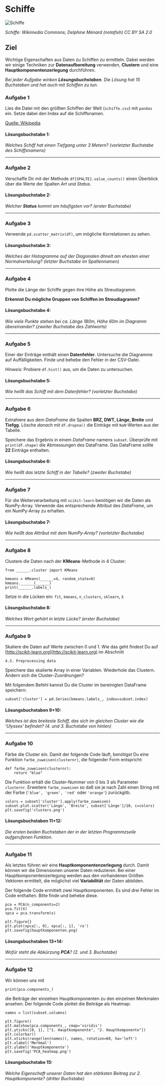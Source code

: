 
# Schiffe

![Schiffe](schiffe.png)

*Schiffe: Wikimedia Commons; Delphine Ménard (notafish) CC BY SA 2.0*


## Ziel

Wichtige Eigenschaften aus Daten zu Schiffen zu ermitteln. Dabei werden wir einige Techniken zur **Datenaufbereitung** verwenden, **Clustern** und eine **Hauptkomponentenzerlegung** durchführen.

*Bei jeder Aufgabe winken **Lösungsbuchstaben**. Die Lösung hat 15 Buchstaben und hat auch mit Schiffen zu tun.*


### Aufgabe 1

Lies die Datei mit den größten Schiffen der Welt (`schiffe.csv`) mit `pandas` ein. Setze dabei den Index auf die Schiffsnamen.

[Quelle: Wikipedia](https://de.wikipedia.org/wiki/Liste_der_gr%C3%B6%C3%9Ften_Schiffe_der_Welt)

#### Lösungsbuchstabe 1: 

*Welches Schiff hat einen Tiefgang unter 3 Metern? (vorletzter Buchstabe des Schiffsnamens)*

----

### Aufgabe 2

Verschaffe Dir mit der Methode `df[SPALTE].value_counts()` einen Überblick über die Werte der Spalten *Art* und *Status*.

#### Lösungsbuchstabe 2:

*Welcher **Status** kommt am häufigsten vor? (erster Buchstabe)*

----

### Aufgabe 3

Verwende `pd.scatter_matrix(df)`, um mögliche Korrelationen zu sehen.


#### Lösungsbuchstabe 3:

*Welches der Histogramme auf der Diagonalen ähnelt am ehesten einer Normalverteilung? (letzter Buchstabe im Spaltennamen)*


----

### Aufgabe 4

Plotte die Länge der Schiffe gegen ihre Höhe als Streudiagramm.

**Erkennst Du mögliche Gruppen von Schiffen im Streudiagramm?**

#### Lösungsbuchstabe 4:

*Wie viele Punkte stehen bei ca. Länge 180m, Höhe 60m im Diagramm übereinander? (zweiter Buchstabe des Zahlworts)*

----

### Aufgabe 5

Einer der Einträge enthält einen **Datenfehler**. Untersuche die Diagramme auf Auffälligkeiten. Finde und behebe den Fehler in der CSV-Datei.

*Hinweis:* Probiere `df.hist()` aus, um die Daten zu untersuchen.

#### Lösungsbuchstabe 5:

*Wie heißt das Schiff mit dem Datenfehler? (vorletzter Buchstabe)*

----

### Aufgabe 6

Extrahiere aus dem *DataFrame* die Spalten **BRZ, DWT, Länge, Breite** und **Tiefgg**. Lösche *danach* mit `df.dropna()` die Einträge mit `NaN`-Werten aus der Tabelle.

Speichere das Ergebnis in einem *DataFrame* namens `subset`. Überprüfe mit `print(df.shape)` die Abmessungen des DataFrame. Das DataFrame sollte **22** Einträge enthalten.

#### Lösungsbuchstabe 6:

*Wie heißt das letzte Schiff in der Tabelle? (zweiter Buchstabe)*

----

### Aufgabe 7

Für die Weiterverarbeitung mit `scikit-learn` benötigen wir die Daten als NumPy-Array. Verwende das entsprechende Attribut des *DataFrame*, um ein NumPy-Array zu erhalten.

#### Lösungsbuchstabe 7:

*Wie heißt das Attribut mit dem NumPy-Array? (vorletzter Buchstabe)*

----

### Aufgabe 8

Clustere die Daten nach der **KMeans**-Methode in 4 Cluster:

    from ______.cluster import KMeans

    kmeans = KMeans(______=4, random_state=0)
    kmeans.______(______)
    print(______.labels_)


Setze in die Lücken ein: `fit`, `kmeans`, `n_clusters`, `sklearn`, `X`

#### Lösungsbuchstabe 8:

*Welches Wort gehört in letzte Lücke? (erster Buchstabe)*

----

### Aufgabe 9

Skaliere die Daten auf Werte zwischen 0 und 1. Wie das geht findest Du auf [http://scikit-learn.org](http://scikit-learn.org) im Abschnitt 

    4.3. Preprocessing data


Speichere das skalierte Array in einer Variablen.
Wiederhole das Clustern. Ändern sich die Cluster-Zuordnungen?

Mit folgendem Befehl kannst Du die Cluster im bereinigten DataFrame speichern:

    subset['cluster'] = pd.Series(kmeans.labels_, index=subset.index)

#### Lösungsbuchstaben 9+10:

*Welches ist das breiteste Schiff, das sich im gleichen Cluster wie die 'Ulysses' befindet? (4. und 3. Buchstabe von hinten)*

----

### Aufgabe 10

Färbe die Cluster ein. Damit der folgende Code läuft, benötigst Du eine Funktion `farbe_zuweisen(clusternr)`, die folgender Form entspricht:

    def farbe_zuweisen(clusternr):
        return "blue"

Die Funktion erhält die Cluster-Nummer von 0 bis 3 als Parameter `clusternr`. Erweitere `farbe_zuweisen` so daß sie je nach Zahl einen String mit der Farbe (`'blue', 'green', 'red'` oder `'orange'`) zurückgitb.

    colors = subset['cluster'].apply(farbe_zuweisen)
    subset.plot.scatter('Länge', 'Breite', subset['Länge']/10, c=colors)
    plt.savefig('clusters.png')

#### Lösungsbuchstaben 11+12:

*Die ersten beiden Buchstaben der in der letzten Programmzseile aufgerufenen Funktion.*

----

### Aufgabe 11

Als letztes führen wir eine **Hauptkomponentenzerlegung** durch. Damit können wir die Dimensionen unserer Daten reduzieren. Bei einer Hauptkomponentenzerlegung werden aus den vorhandenen Größen Vektoren ermittelt, die möglichst viel **Variabilität** der Daten abbilden.

Der folgende Code ermittelt zwei Hauptkomponenten. Es sind drei Fehler im Code enthalten. Bitte finde und behebe diese.

    pca = PCA(n_components=2)
    pca.fit(X)
    xpca = pca.transform(x)

    plt.figure{}
    plt.plot(xpca[:, 0], xpca[:, 1], 'ro')
    plt.savefig(hauptkomponenten.png)

#### Lösungsbuchstaben 13+14:

*Wofür steht die Abkürzung **PCA**? (2. und 3. Buchstabe)*


----

### Aufgabe 12

Wir können uns mit

    print(pca.components_)

die Beiträge der einzelnen Hauptkomponenten zu den einzelnen Merkmalen ansehen. Der folgende Code plottet die Beiträge als Heatmap:

    names = list(subset.columns)

    plt.figure()
    plt.matshow(pca.components_, cmap='viridis')
    plt.yticks([0, 1], ["1. Hauptkomponente", "2. Hauptkomponente"])
    plt.colorbar()
    plt.xticks(range(len(names)), names, rotation=60, ha='left')
    plt.xlabel('Merkmal')
    plt.ylabel('Hauptkomponente')
    plt.savefig('PCA_heatmap.png')

#### Lösungsbuchstabe 15:

*Welche Eigenschaft unserer Daten hat den stärksten Beitrag zur 2. Hauptkomponente? (dritter Buchstabe)*
